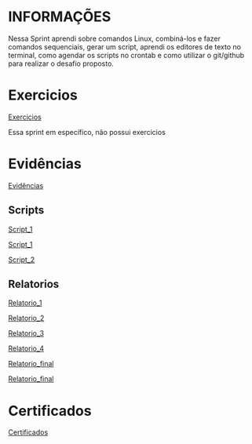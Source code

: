 # INFORMAÇÕES

Nessa Sprint aprendi sobre comandos Linux, combiná-los e fazer comandos sequenciais, gerar um script, aprendi os editores de texto no terminal, como agendar os scripts no crontab e como utilizar o git/github para realizar o desafio proposto.

# Exercicios
[Exercicios](Exercícios)

Essa sprint em específico, não possui exercicios

# Evidências
[Evidências](Evidências)
## Scripts
[Script_1](Evidências/etapa_1.png)

[Script_1](Evidências/etapa_2.png)

[Script_2](Evidências/consolidador_de_dados.png)

## Relatorios
[Relatorio_1](Evidências/relatorio_1.png)

[Relatorio_2](Evidências/relatorio_2.png)

[Relatorio_3](Evidências/relatorio_3.png)

[Relatorio_4](Evidências/relatorio_4.png)

[Relatorio_final](Evidências/relatorio_final_1.png)

[Relatorio_final](Evidências/relatorio_final_2.png)

# Certificados
[Certificados](Certificados)
